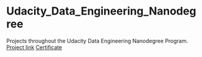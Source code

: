# Udacity_Data_Engineering_Nanodegree

Projects throughout the Udacity Data Engineering Nanodegree Program.
[Project link]()
[Certificate]()
